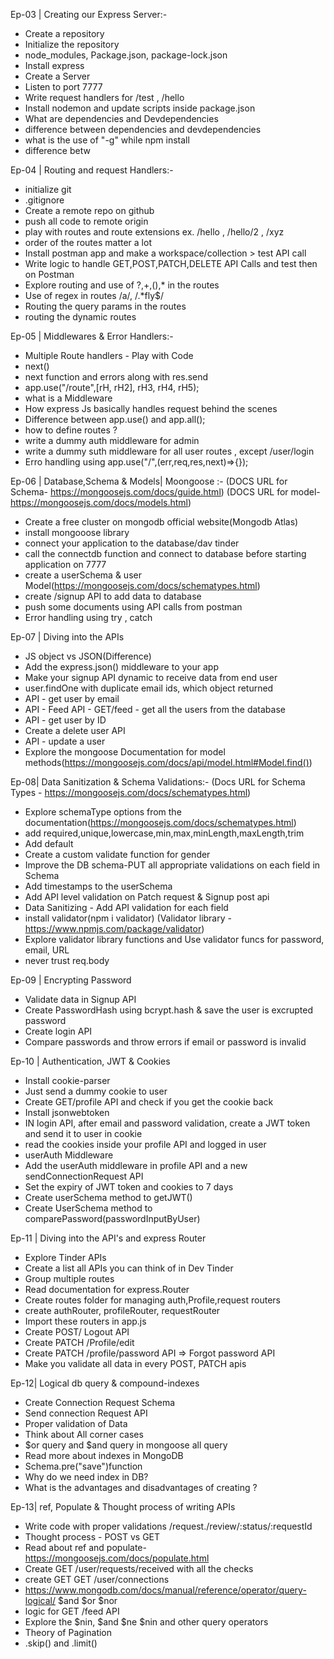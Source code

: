 Ep-03 | Creating our Express Server:-
- Create a repository
- Initialize the repository
- node_modules, Package.json, package-lock.json
- Install express
- Create a Server
- Listen to port 7777
- Write request handlers for /test , /hello
- Install nodemon and update scripts inside package.json
- What are dependencies and Devdependencies 
- difference between dependencies and devdependencies
- what is the use of "-g" while npm install 
- difference betw

Ep-04 | Routing and request Handlers:-

- initialize git
- .gitignore
- Create a remote repo on github
- push all code to remote origin
- play with routes and route extensions ex. /hello , /hello/2 , /xyz
- order of the routes matter a lot
- Install postman app and make a workspace/collection > test API call
- Write logic to handle GET,POST,PATCH,DELETE API Calls and test then on Postman
- Explore routing and use of ?,+,(),* in the routes
- Use of regex in routes /a/, /.*fly$/
- Routing the query params in the routes
- routing the dynamic routes

Ep-05 | Middlewares & Error Handlers:-

- Multiple Route handlers - Play with Code
- next()
- next function and errors along with res.send
- app.use("/route",[rH, rH2], rH3, rH4, rH5);
- what is a Middleware
- How express Js basically handles request behind the scenes
- Difference between app.use() and app.all();
- how to define routes ?
- write a dummy auth middleware for admin
- write a dummy suth middleware for all user routes , except /user/login 
- Erro handling using app.use("/",(err,req,res,next)=>{});

Ep-06 | Database,Schema & Models| Moongoose :-
(DOCS URL for Schema- https://mongoosejs.com/docs/guide.html)
(DOCS URL for model- https://mongoosejs.com/docs/models.html)

- Create a free cluster on mongodb official website(Mongodb Atlas)
- install mongooose library
- connect your application to the database<connection url>/dav tinder
- call the connectdb function and connect to database before starting application on 7777
- create a userSchema & user Model(https://mongoosejs.com/docs/schematypes.html)
- create /signup API to add data to database
- push some documents using API calls from postman
- Error handling using try , catch

Ep-07 | Diving into the APIs

- JS object vs JSON(Difference)
- Add the express.json() middleware to your app
- Make your signup API dynamic to receive data from end user 
- user.findOne with duplicate email ids, which object returned
- API - get user by email
- API - Feed API - GET/feed - get all the users from the database
- API - get user by ID
- Create a delete user API
- API - update a user
- Explore the mongoose Documentation for model methods(https://mongoosejs.com/docs/api/model.html#Model.find())

Ep-08| Data Sanitization & Schema Validations:- 
(Docs URL for Schema Types - https://mongoosejs.com/docs/schematypes.html)

- Explore schemaType options from the documentation(https://mongoosejs.com/docs/schematypes.html)
- add required,unique,lowercase,min,max,minLength,maxLength,trim
- Add default
- Create a custom validate function for gender
- Improve the DB schema-PUT all appropriate validations on each field in Schema
- Add timestamps to the userSchema
- Add API level validation on Patch request & Signup post api
- Data Sanitizing - Add API validation for each field
- install validator(npm i validator)
(Validator library - https://www.npmjs.com/package/validator)
- Explore validator library functions and Use validator funcs for password, email, URL 
- never trust req.body

Ep-09 | Encrypting Password
- Validate data in Signup API
- Create PasswordHash using bcrypt.hash & save the user is excrupted password
- Create login API
- Compare passwords and throw errors if email or password is invalid

Ep-10 | Authentication, JWT & Cookies
- Install cookie-parser
- Just send a dummy cookie to user
- Create GET/profile API and check if you get the cookie back
- Install jsonwebtoken
- IN login API, after email and password validation, create a JWT token and send it to user in cookie
- read the cookies inside your profile API and logged in user
- userAuth Middleware
- Add the userAuth middleware in profile API and a new sendConnectionRequest API
- Set the expiry of JWT token and cookies to 7 days
- Create userSchema method to getJWT()
- Create UserSchema method to comparePassword(passwordInputByUser)

Ep-11 | Diving into the API's and express Router

- Explore Tinder APIs
- Create a list  all APIs you can think of in Dev Tinder
- Group multiple routes 
- Read documentation for express.Router
- Create routes folder for managing auth,Profile,request routers
- create authRouter, profileRouter, requestRouter
- Import these routers in app.js
- Create POST/ Logout API
- Create PATCH /Profile/edit
- Create PATCH /profile/password API => Forgot password API
- Make you validate all data in every POST, PATCH apis

Ep-12| Logical db query & compound-indexes

- Create Connection Request Schema 
- Send connection Request API
- Proper validation of Data 
- Think about All corner cases
- $or query and $and query in mongoose all query
- Read more about indexes in MongoDB
- Schema.pre("save")function
- Why do we need index in DB?
- What is the advantages and disadvantages of creating ?

Ep-13| ref, Populate & Thought process of writing APIs

- Write code with proper validations /request./review/:status/:requestId
- Thought process - POST vs GET
- Read about ref and populate- https://mongoosejs.com/docs/populate.html
- Create GET /user/requests/received with all the checks
- create GET GET /user/connections
- https://www.mongodb.com/docs/manual/reference/operator/query-logical/ $and $or $nor
- logic for GET /feed API
- Explore the $nin, $and $ne $nin and other query operators
- Theory of Pagination
- .skip() and .limit()

